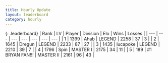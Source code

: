 ```yaml
---
title: Hourly Update
layout: leaderboard
category: hourly
---
```


{: .leaderboard}
| Rank | LV | Player | Division | Elo | Wins | Losses |
| --- | --- | --- | --- | --- | --- | --- |
| <span data-change="0">1</span> | 1399 | <span title="ID: 402846">Ahab</span> | LEGEND | <span data-change="0">2258</span> | <span data-change="0">37</span> | <span data-change="0">3</span> |
| <span data-change="0">2</span> | 1645 | <span title="ID: 337810">Dregun</span> | LEGEND | <span data-change="0">2233</span> | <span data-change="0">87</span> | <span data-change="0">27</span> |
| <span data-change="0">3</span> | 1435 | <span title="ID: 41925">lucapoke</span> | LEGEND | <span data-change="0">2210</span> | <span data-change="0">39</span> | <span data-change="0">7</span> |
| <span data-change="0">4</span> | 1796 | <span title="ID: 498412">Spin</span> | MASTER I | <span data-change="0">2175</span> | <span data-change="0">34</span> | <span data-change="0">11</span> |
| <span data-change="1">5</span> | 189 | <span title="ID: 756342">#1 BRYAN FAN!!!</span> | MASTER II | <span data-change="0">2161</span> | <span data-change="0">96</span> | <span data-change="0">43</span> |